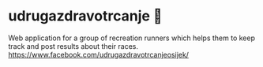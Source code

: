 # udrugazdravotrcanje :runner: 
Web application for a group of recreation runners which helps them to keep track and post results about their races.
https://www.facebook.com/udrugazdravotrcanjeosijek/

